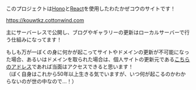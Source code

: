 このプロジェクトは[Hono](https://hono.dev/)と[React](https://ja.legacy.reactjs.org/)を使用したわたかぜコウのサイトです！

https://kouwtkz.cottonwind.com

主にサーバーレスで公開し、ブログやギャラリーの更新はローカルサーバーで行う仕組みになってます！

もしも万が一ぼくの身に何かが起こってサイトやドメインの更新が不可能になった場合、あるいはドメインを取られた場合は、個人サイトの更新元である[こちらのアドレス](https://kouwtkz.pages.dev/)であれば当面はアクセスできると思います！\
（ぼく自身はこれから50年以上生きる気でいますが、いつ何が起こるのかわからないのが世の中なので…！）